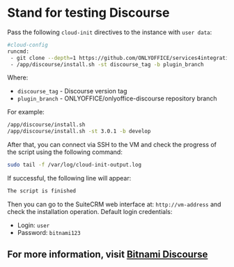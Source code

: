# Stand for testing Discourse

Pass the following `cloud-init` directives to the instance with `user data`:

```bash
#cloud-config
runcmd:
 - git clone --depth=1 https://github.com/ONLYOFFICE/services4integration.git /app
 - /app/discourse/install.sh -st discourse_tag -b plugin_branch
```

Where:

- `discourse_tag` - Discourse version tag
- `plugin_branch` - ONLYOFFICE/onlyoffice-discourse repository branch

For example:

```bash
/app/discourse/install.sh
/app/discourse/install.sh -st 3.0.1 -b develop
```

After that, you can connect via SSH to the VM and check the progress of the script using the following command:

```bash
sudo tail -f /var/log/cloud-init-output.log
```

If successful, the following line will appear:

```bash
The script is finished
```

Then you can go to the SuiteCRM web interface at: `http://vm-address` and check the installation operation.
Default login credentials:

- Login: `user`
- Password: `bitnami123`

## For more information, visit [Bitnami Discourse](https://hub.docker.com/r/bitnami/discourse)
